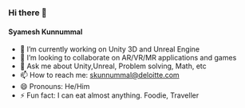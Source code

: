 ### Hi there 👋

#### Syamesh Kunnummal

- 🔭 I’m currently working on Unity 3D and Unreal Engine
- 👯 I’m looking to collaborate on AR/VR/MR applications and games
- 💬 Ask me about Unity,Unreal, Problem solving, Math, etc
- 📫 How to reach me: skunnummal@deloitte.com
- 😄 Pronouns: He/Him
- ⚡ Fun fact: I can eat almost anything. Foodie, Traveller

<!--
**skunnummal/skunnummal** is a ✨ _special_ ✨ repository because its `README.md` (this file) appears on your GitHub profile.

Here are some ideas to get you started:

- 🔭 I’m currently working on ...
- 🌱 I’m currently learning ...
- 👯 I’m looking to collaborate on ...
- 🤔 I’m looking for help with ...
- 💬 Ask me about ...
- 📫 How to reach me: ...
- 😄 Pronouns: ...
- ⚡ Fun fact: ...
-->
